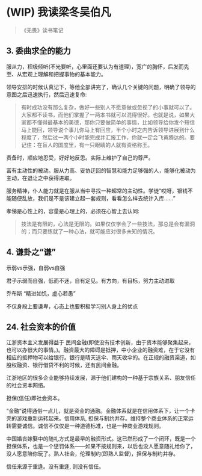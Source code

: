 # (WIP) 我读梁冬吴伯凡

> 《无畏》读书笔记

## 3. 委曲求全的能力

服从力，积极倾听(不光要听，心里面还要认为有道理)，宽广的胸怀，后发而先至、从宏观上理解和把握事物的基本能力。

领导安排的时候认真记下，等他全部讲完了，确认几个关键的问题，明确了领导的意图之后迅速执行，然后迅速复命:
> 有时成功没有那么复杂，做好一些别人不愿意做或忽视了的小事就可以了。大家都不读书，而他们掌握了一两本书就可以混得很好。也就是说，如果大家都不懂得最基本的美德，那你只要做简单的事情，比如领导给你发个短信马上能回，领导说个事儿你马上有回应，半个小时之内告诉领导进展到什么程度了，然后过一两个小时能完成并汇报工作，你就一定会飞黄腾达的。要记住：在盲人的国度里，有一只眼睛的人就有资格称王。

责备时，顺应地忍受，好好地反思。实际上维护了自己的尊严。

富有主动性的被动。服从力高、妥协迂回的智慧和能力足够强的人，能够化被动为主动，在退让之中获得进取。

服务精神，仆人能力就是在服从当中寻找一种超常的主动性。学徒“哎呀，银钱不能随便乱放，我们是不是该建立起一套规则，看看怎么样去统计入库……”

孝悌是心性上的，容量是心理上的，必须在心智上去认同:
>技法是有限的，心法是无限的。如果仅仅学会了一些技法，那总是会有漏洞的；而只要练就了一种心法，就可能应对很多未知的情况。

## 4. 谦卦之“谦”
示弱vs示强，自弱vs自强

君子示弱而自强，低而不迷，自有定见。有方向，有目标，努力主动进取


乔布斯 “精进如饥，虚心若愚”

不仅身段上要谦卑，心态上也要积极学习别人身上的优点


## 24. 社会资本的价值

江浙资本主义发展得益于 民间金融(即使没有技术创新，由于资本能够聚集起来，也可以办很大的事情。)。融资最大的障碍是抵押，中小企业的融资难，在于它没有相应的抵押物可以给银行。银行是晴天送伞、雨天收伞的。在正规的融资渠道，如股权融资、银行借贷不利的时候，还有民间金融。

江浙地区的很多企业能够持续发展，源于他们建构的一种基于宗族关系、朋友信任的社会资本网络。

担保(信任)即社会资本。

“金融”说得通俗一点儿，就是资金的通融。金融体系就是在信用体系下，让一个卡壳的游戏重新运转起来。信用体系, 担保与制约并存。维持整个商业体系的正常运转需要诚信。诚信不仅仅是一种道德标准，也是一种商业游戏规则。

中国婚丧嫁娶中的随礼方式是最早的融资形式。这已然形成了一个闭环，既是一个担保体系，也是一个惩罚体系——如果不按规则来，以后也没人愿意随礼给你了，没人愿意陪你玩了。熟人社会，伦理制约(即熟人监督)，担保与制约并存。

信任来源于重逢。没有重逢, 则没有信任。
